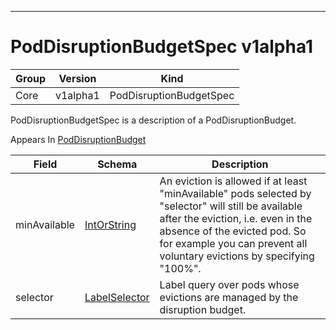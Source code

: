 

-----------
# PodDisruptionBudgetSpec v1alpha1



Group        | Version     | Kind
------------ | ---------- | -----------
Core | v1alpha1 | PodDisruptionBudgetSpec







PodDisruptionBudgetSpec is a description of a PodDisruptionBudget.

<aside class="notice">
Appears In <a href="#poddisruptionbudget-v1alpha1">PodDisruptionBudget</a> </aside>

Field        | Schema     | Description
------------ | ---------- | -----------
minAvailable | [IntOrString](#intorstring-intstr) | An eviction is allowed if at least "minAvailable" pods selected by "selector" will still be available after the eviction, i.e. even in the absence of the evicted pod.  So for example you can prevent all voluntary evictions by specifying "100%".
selector | [LabelSelector](#labelselector-unversioned) | Label query over pods whose evictions are managed by the disruption budget.






